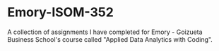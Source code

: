# Emory-ISOM-352
A collection of assignments I have completed for Emory - Goizueta Business School's course called "Applied Data Analytics with Coding".
